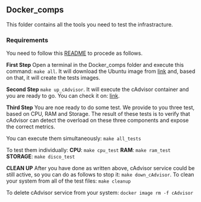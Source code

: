 ## Docker_comps
This folder contains all the tools you need to test the infrastracture.

### Requirements
You need to follow this [README](Client/README) to procede as follows.

**First Step**
Open a terminal in the Docker_comps folder and execute this command: ```make all```.
It will download the Ubuntu image from [link](https://hub.docker.com/_/ubuntu) and, based on that, it will create the tests images.

**Second Step**
```make up_cAdvisor```.
It will execute the cAdvisor container and you are ready to go.
You can check it on: [link](http://localhost:8080).

**Third Step**
You are noe ready to do some test. We provide to you three test, based on CPU, RAM and Storage.
The result of these tests is to verify that cAdvisor can detect the overload on these three components and expose the correct metrics.

You can execute them simultaneously: ```make all_tests```

To test them individually:
**CPU**: ```make cpu_test```
**RAM**: ```make ram_test```
**STORAGE**: ```make disco_test```

**CLEAN UP**
After you have done as written above, cAdvisor service could be still active, so you can do as follows to stop it: ```make down_cAdvisor```.
To clean your system from all of the test files: ```make cleanup```

To delete cAdvisor service from your system: ```docker image rm -f cAdvisor```
